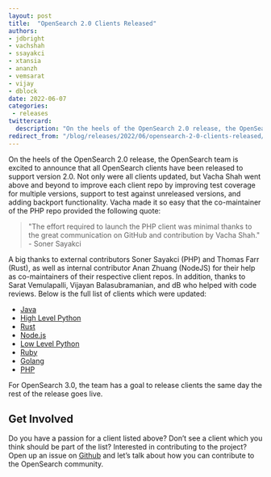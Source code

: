 ```yaml
---
layout: post
title:  "OpenSearch 2.0 Clients Released"
authors:
- jdbright
- vachshah
- ssayakci
- xtansia
- ananzh
- vemsarat
- vijay
- dblock
date: 2022-06-07
categories:
 - releases
twittercard:
  description: "On the heels of the OpenSearch 2.0 release, the OpenSearch team is excited to announce that all OpenSearch clients have been released to support version 2.0. Not only were all clients updated, but Vacha Shah went above and beyond to improve each client repo by improving test coverage for multiple versions, support to test against unreleased versions, and adding backport functionality."
redirect_from: "/blog/releases/2022/06/opensearch-2-0-clients-released/"
---
```


On the heels of the OpenSearch 2.0 release, the OpenSearch team is excited to announce that all OpenSearch clients have been released to support version 2.0. Not only were all clients updated, but Vacha Shah went above and beyond to improve each client repo by improving test coverage for multiple versions, support to test against unreleased versions, and adding backport functionality. Vacha made it so easy that the co-maintainer of the PHP repo provided the following quote:

> "The effort required to launch the PHP client was minimal thanks to the great communication on GitHub and contribution by Vacha Shah." - Soner Sayakci

A big thanks to external contributors Soner Sayakci (PHP) and Thomas Farr (Rust), as well as internal contributor Anan Zhuang (NodeJS) for their help as co-maintainers of their respective client repos. In addition, thanks to Sarat Vemulapalli, Vijayan Balasubramanian, and dB who helped with code reviews. Below is the full list of clients which were updated:


* [Java](https://github.com/opensearch-project/opensearch-java)
* [High Level Python](https://github.com/opensearch-project/opensearch-dsl-py)
* [Rust](https://github.com/opensearch-project/opensearch-rs)
* [Node.js](https://github.com/opensearch-project/opensearch-js)
* [Low Level Python](https://github.com/opensearch-project/opensearch-py)
* [Ruby](https://github.com/opensearch-project/opensearch-ruby)
* [Golang](https://github.com/opensearch-project/opensearch-go)
* [PHP](https://github.com/opensearch-project/opensearch-php)


For OpenSearch 3.0, the team has a goal to release clients the same day the rest of the release goes live.

## Get Involved

Do you have a passion for a client listed above? Don’t see a client which you think should be part of the list? Interested in contributing to the project? Open up an issue on [Github](https://github.com/opensearch-project/opensearch-clients) and let’s talk about how you can contribute to the OpenSearch community.

